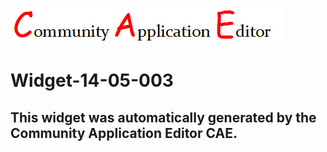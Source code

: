 ![CAE](https://github.com/PhilCAEOrg/frontendComponent-Widget-14-05-003/blob/gh-pages/img/logo.png)  

Widget-14-05-003
===================


This widget was automatically generated by the Community Application Editor CAE.  
---------------
